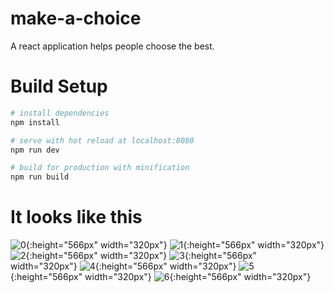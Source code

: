 # make-a-choice
A react application helps people choose the best.
# Build Setup
``` bash
# install dependencies
npm install

# serve with hot reload at localhost:8080
npm run dev

# build for production with minification
npm run build
```
# It looks like this
![0](https://github.com/wisdomwb/images/blob/master/make-a-choice/0.jpeg){:height="566px" width="320px"}
![1](https://github.com/wisdomwb/images/blob/master/make-a-choice/1.jpeg){:height="566px" width="320px"}
![2](https://github.com/wisdomwb/images/blob/master/make-a-choice/2.jpeg){:height="566px" width="320px"}
![3](https://github.com/wisdomwb/images/blob/master/make-a-choice/3.jpeg){:height="566px" width="320px"}
![4](https://github.com/wisdomwb/images/blob/master/make-a-choice/4.jpeg){:height="566px" width="320px"}
![5](https://github.com/wisdomwb/images/blob/master/make-a-choice/5.jpeg){:height="566px" width="320px"}
![6](https://github.com/wisdomwb/images/blob/master/make-a-choice/6.jpeg){:height="566px" width="320px"}
